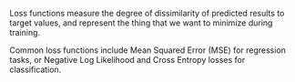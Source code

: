 Loss functions measure the degree of dissimilarity of predicted results to target values, and represent the thing that we want to minimize during training. 

Common loss functions include Mean Squared Error (MSE) for regression tasks, or Negative Log Likelihood and Cross Entropy losses for classification.